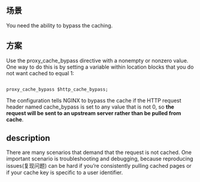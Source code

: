 
## 场景

You need the ability to bypass the caching.

## 方案

Use the proxy_cache_bypass directive with a nonempty or nonzero value. One way to do this is by setting a variable within location blocks that you do not want cached to equal 1:

```

proxy_cache_bypass $http_cache_bypass;

```

The configuration tells NGINX to bypass the cache if the HTTP request header named cache_bypass is set to any value that is not 0, so **the request will be sent to an upstream server rather than be pulled from cache**.


## description

There are many scenarios that demand that the request is not cached. One important scenario is troubleshooting and debugging, because reproducing issues(复现问题) can be hard if you’re consistently pulling cached pages or if your cache key is specific to a user identifier. 



